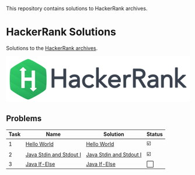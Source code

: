 This repository contains solutions to HackerRank archives.

# HackerRank Solutions
Solutions to the [HackerRank archives](https://www.hackerrank.com/).

[![Kattis](./hackerRankLogo.jpg)
](https://www.hackerrank.com/)

## Problems
| Task| Name| Solution | Status |
| --- | ---  | --- | --- | 
| 1 | [Hello World ](https://www.hackerrank.com/challenges/welcome-to-java/problem?isFullScreen=true) | [Hello World ](src/task1_HelloWorld/Solution.java) | :ballot_box_with_check: |
| 2 | [Java Stdin and Stdout I ](https://www.hackerrank.com/challenges/java-stdin-and-stdout-1/problem?isFullScreen=true) | [Java Stdin and Stdout I ](src/task2_JavaStdinAndStdoutI/Solution.java) | :ballot_box_with_check: |
| 3 | [Java If-Else ](https://www.hackerrank.com/challenges/java-if-else/problem?isFullScreen=true) | [Java If-Else ](src/task3_JavaIfElse/Solution.java) | :white_large_square: |


